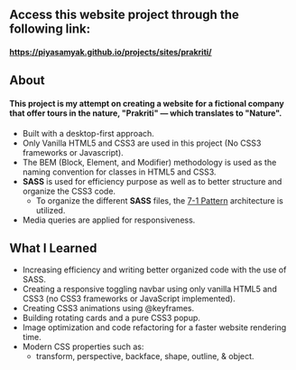 ## Access this website project through the following link: 
#### https://piyasamyak.github.io/projects/sites/prakriti/

## About
#### This project is my attempt on creating a website for a fictional company that offer tours in the nature, "Prakriti" — which translates to "Nature".
- Built with a desktop-first approach.
- Only Vanilla HTML5 and CSS3 are used in this project (No CSS3 frameworks or Javascript).
- The BEM (Block, Element, and Modifier) methodology is used as the naming convention for classes in HTML5 and CSS3.
- **SASS** is used for efficiency purpose as well as to better structure and organize the CSS3 code.
  - To organize the different **SASS** files, the [7-1 Pattern](https://sass-guidelin.es/#the-7-1-pattern) architecture is utilized.
- Media queries are applied for responsiveness.


## What I Learned
- Increasing efficiency and writing better organized code with the use of SASS.
- Creating a responsive toggling navbar using only vanilla HTML5 and CSS3 (no CSS3 frameworks or JavaScript implemented).
- Creating CSS3 animations using @keyframes.
- Building rotating cards and a pure CSS3 popup.
- Image optimization and code refactoring for a faster website rendering time.
- Modern CSS properties such as:
  - transform, perspective, backface, shape, outline, & object.
